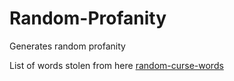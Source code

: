 # Random-Profanity

Generates random profanity

List of words stolen from here [random-curse-words](https://github.com/reimertz/random-curse-words/blob/master/index.js)

